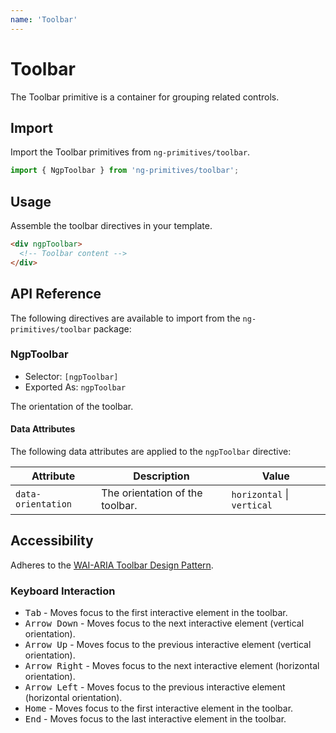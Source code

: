 ```yaml
---
name: 'Toolbar'
---
```


# Toolbar

The Toolbar primitive is a container for grouping related controls.

<docs-example name="toolbar"></docs-example>

## Import

Import the Toolbar primitives from `ng-primitives/toolbar`.

```ts
import { NgpToolbar } from 'ng-primitives/toolbar';
```

## Usage

Assemble the toolbar directives in your template.

```html
<div ngpToolbar>
  <!-- Toolbar content -->
</div>
```

## API Reference

The following directives are available to import from the `ng-primitives/toolbar` package:

### NgpToolbar

- Selector: `[ngpToolbar]`
- Exported As: `ngpToolbar`

<prop-details name="ngpToolbarOrientation" type="horizontal | vertical">
  The orientation of the toolbar.
</prop-details>

#### Data Attributes

The following data attributes are applied to the `ngpToolbar` directive:

| Attribute          | Description                     | Value                      |
| ------------------ | ------------------------------- | -------------------------- |
| `data-orientation` | The orientation of the toolbar. | `horizontal` \| `vertical` |

## Accessibility

Adheres to the [WAI-ARIA Toolbar Design Pattern](https://www.w3.org/WAI/ARIA/apg/patterns/toolbar).

### Keyboard Interaction

- <kbd>Tab</kbd> - Moves focus to the first interactive element in the toolbar.
- <kbd>Arrow Down</kbd> - Moves focus to the next interactive element (vertical orientation).
- <kbd>Arrow Up</kbd> - Moves focus to the previous interactive element (vertical orientation).
- <kbd>Arrow Right</kbd> - Moves focus to the next interactive element (horizontal orientation).
- <kbd>Arrow Left</kbd> - Moves focus to the previous interactive element (horizontal orientation).
- <kbd>Home</kbd> - Moves focus to the first interactive element in the toolbar.
- <kbd>End</kbd> - Moves focus to the last interactive element in the toolbar.
